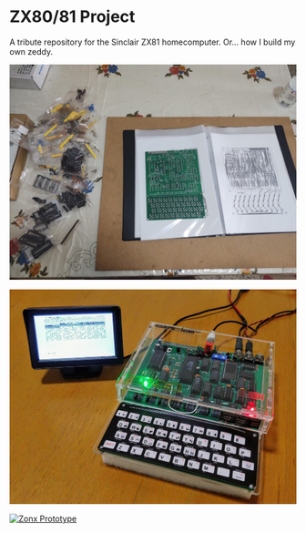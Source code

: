 # ZX80/81 Project
A tribute repository for the Sinclair ZX81 homecomputer. Or... how I build my own zeddy.

![Starting Project](_images/z2IMG_20210205_130541654.jpg?raw=true "Starting Project")

![Project Done](_images/z2IMG_20210307_181934825.jpg?raw=true "Project Done")

[![Zonx Prototype](https://img.youtube.com/vi/Kemn_Q3tHYs/0.jpg)](https://www.youtube.com/watch?v=Kemn_Q3tHYs)


